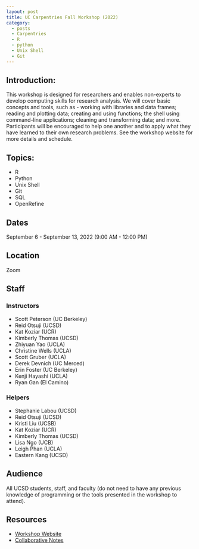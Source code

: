 ```yaml
---
layout: post
title: UC Carpentries Fall Workshop (2022)
category:
  - posts
  - Carpentries
  - R
  - python
  - Unix Shell
  - Git
---
```


## Introduction:
This workshop is designed for researchers and enables non-experts to develop computing skills for research analysis. We will cover basic concepts and tools, such as - working with libraries and data frames; reading and plotting data; creating and using functions; the shell using command-line applications; cleaning and transforming data; and more. Participants will be encouraged to help one another and to apply what they have learned to their own research problems. See the workshop website for more details and schedule.


## Topics:
* R
* Python
* Unix Shell
* Git
* SQL
* OpenRefine


## Dates
September 6 - September 13, 2022 (9:00 AM - 12:00 PM)


## Location
Zoom


## Staff

### Instructors
* Scott Peterson (UC Berkeley)
* Reid Otsuji (UCSD)
* Kat Koziar (UCR)
* Kimberly Thomas (UCSD)
* Zhiyuan Yao (UCLA)
* Christine Wells (UCLA)
* Scott Gruber (UCLA)
* Derek Devnich (UC Merced)
* Erin Foster (UC Berkeley)
* Kenji Hayashi (UCLA)
* Ryan Gan (El Camino)

### Helpers
* Stephanie Labou (UCSD)
* Reid Otsuji (UCSD)
* Kristi Liu (UCSB)
* Kat Koziar (UCR)
* Kimberly Thomas (UCSD)
* Lisa Ngo (UCB)
* Leigh Phan (UCLA)
* Eastern Kang (UCSD)


## Audience
All UCSD students, staff, and faculty (do not need to have any previous knowledge of programming or the tools presented in the workshop to attend).


## Resources
* [Workshop Website](https://ucsdlib.github.io/2022-09-06-carpentries-uc/)
* [Collaborative Notes](https://hackmd.io/Gb6tujHCR6ygyw9P37Xe5Q)
